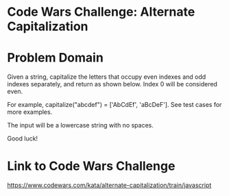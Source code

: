 # Code Wars Challenge: Alternate Capitalization

# Problem Domain

Given a string, capitalize the letters that occupy even indexes and odd indexes separately, and return as shown below. Index 0 will be considered even.

For example, capitalize("abcdef") = ['AbCdEf', 'aBcDeF']. See test cases for more examples.

The input will be a lowercase string with no spaces.

Good luck!

# Link to Code Wars Challenge

https://www.codewars.com/kata/alternate-capitalization/train/javascript
